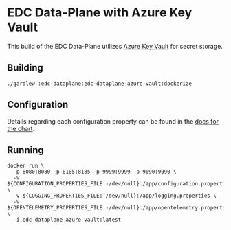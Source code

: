 # EDC Data-Plane with Azure Key Vault

This build of the EDC Data-Plane utilizes [Azure Key Vault](https://azure.microsoft.com/en-us/services/key-vault/#product-overview) for secret storage.

## Building

```shell
./gardlew :edc-dataplane:edc-dataplane-azure-vault:dockerize
```

## Configuration

Details regarding each configuration property can be found in the [docs for the chart](https://github.com/arnoweiss/tractusx-edc/blob/main/charts/tractusx-connector-azure-vault/README.md).

## Running

```shell
docker run \
  -p 8080:8080 -p 8185:8185 -p 9999:9999 -p 9090:9090 \
  -v ${CONFIGURATION_PROPERTIES_FILE:-/dev/null}:/app/configuration.properties \
  -v ${LOGGING_PROPERTIES_FILE:-/dev/null}:/app/logging.properties \
  -v ${OPENTELEMETRY_PROPERTIES_FILE:-/dev/null}:/app/opentelemetry.properties \
  -i edc-dataplane-azure-vault:latest
```
